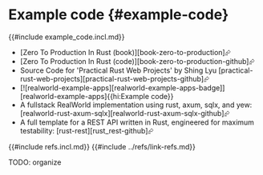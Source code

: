 # Example code {#example-code}

{{#include example_code.incl.md}}

- [Zero To Production In Rust (book)][book-zero-to-production]⮳
- [Zero To Production In Rust (code)][book-zero-to-production-github]⮳
- Source Code for 'Practical Rust Web Projects' by Shing Lyu [practical-rust-web-projects][practical-rust-web-projects-github]⮳
- [![realworld-example-apps][realworld-example-apps-badge]][realworld-example-apps]{{hi:Example code}}
- A fullstack RealWorld implementation using rust, axum, sqlx, and yew: [realworld-rust-axum-sqlx][realworld-rust-axum-sqlx-github]⮳
- A full template for a REST API written in Rust, engineered for maximum testability: [rust-rest][rust_rest-github]⮳

{{#include refs.incl.md}}
{{#include ../refs/link-refs.md}}

<div class="hidden">
TODO: organize
</div>
